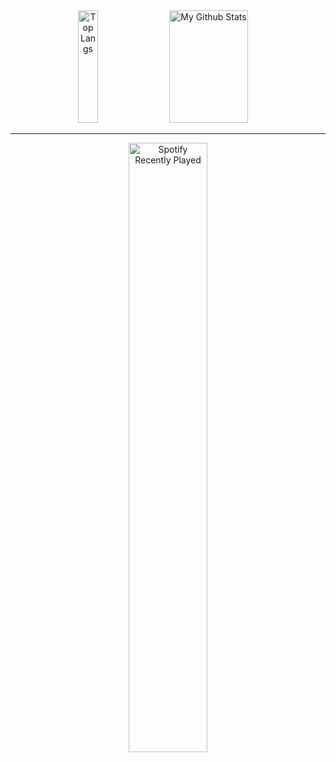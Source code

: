<div align="center">
	<div>
		<img 
		     width="25%" 
		     height="180em" 
		     src="https://github-readme-stats.vercel.app/api/top-langs/?username=AbrahamX3&layout=compact&theme=dark&layout=compact&langs_count=6" 
		     alt="Top Langs" 
		/>
		<img 
		     width="50%"
		     height="180em" 
		     src="https://github-readme-stats.vercel.app/api?username=AbrahamX3&count_private=true&theme=dark&count_private=true?show_icons=true" 
		     alt="My Github Stats" 
		/>
	</div>
	<hr />
	<img 
	     width="50%" 
	     src="https://spotify-recently-played-readme.vercel.app/api?user=reaker911x&count=3" 
	     alt="Spotify Recently Played" 
     	/>
</div>

